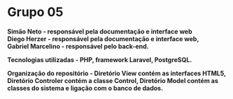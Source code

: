 <h1>Grupo 05</h1>

<b>Simão Neto<b/> - responsável pela documentação e interface web<br />
Diego Herzer - responsável pela documentação e interface web,<br />
Gabriel Marcelino - responsável pelo back-end.<br />

Tecnologias utilizadas - PHP, framework Laravel, PostgreSQL.

Organização do repositório - Diretório View contém as interfaces HTML5, Diretório Controler contém a classe Control, Diretório Model contém as classes do sistema e ligação com o banco de dados.


